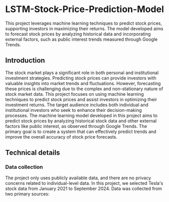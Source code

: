 # LSTM-Stock-Price-Prediction-Model
This project leverages machine learning techniques to predict stock prices, supporting investors in maximizing their returns. The model developed aims to forecast stock prices by analyzing historical data and incorporating external factors, such as public interest trends measured through Google Trends.
## Introduction
The stock market plays a significant role in both personal and institutional investment strategies. Predicting stock prices can provide investors with valuable insights into market trends and fluctuations. However, forecasting these prices is challenging due to the complex and non-stationary nature of stock market data. This project focuses on using machine learning techniques to predict stock prices and assist investors in optimizing their investment returns. The target audience includes both individual and institutional investors who seek to enhance their decision-making processes.
The machine learning model developed in this project aims to predict stock prices by analyzing historical stock data and other external factors like public interest, as observed through Google Trends. The primary goal is to create a system that can effectively predict trends and improve the overall accuracy of stock price forecasts.
##  Technical details
### Data collection
The project only uses publicly available data, and there are no privacy concerns related to individual-level data. In this project, we selected Tesla's stock data from January 2021 to September 2024. Data was collected from two primary sources:
